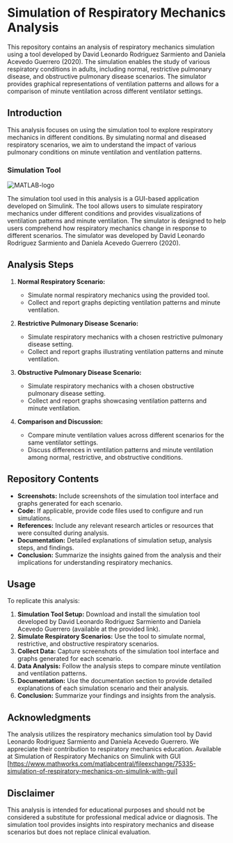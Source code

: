 # Simulation of Respiratory Mechanics Analysis

This repository contains an analysis of respiratory mechanics simulation using a tool developed by David Leonardo Rodriguez Sarmiento and Daniela Acevedo Guerrero (2020). The simulation enables the study of various respiratory conditions in adults, including normal, restrictive pulmonary disease, and obstructive pulmonary disease scenarios. The simulator provides graphical representations of ventilation patterns and allows for a comparison of minute ventilation across different ventilator settings.

## Introduction

This analysis focuses on using the simulation tool to explore respiratory mechanics in different conditions. By simulating normal and diseased respiratory scenarios, we aim to understand the impact of various pulmonary conditions on minute ventilation and ventilation patterns.

### Simulation Tool
![MATLAB-logo](https://github.com/RavinduMPK/Modelling-and-Analysis-of-Physiological-Systems/assets/68577937/a185d225-d145-4bdc-bfad-f7382b043fe6)


The simulation tool used in this analysis is a GUI-based application developed on Simulink. The tool allows users to simulate respiratory mechanics under different conditions and provides visualizations of ventilation patterns and minute ventilation. The simulator is designed to help users comprehend how respiratory mechanics change in response to different scenarios.
The simulator was developed by David Leonardo Rodriguez Sarmiento and Daniela Acevedo Guerrero (2020).

## Analysis Steps

1. **Normal Respiratory Scenario:**
   - Simulate normal respiratory mechanics using the provided tool.
   - Collect and report graphs depicting ventilation patterns and minute ventilation.

2. **Restrictive Pulmonary Disease Scenario:**
   - Simulate respiratory mechanics with a chosen restrictive pulmonary disease setting.
   - Collect and report graphs illustrating ventilation patterns and minute ventilation.

3. **Obstructive Pulmonary Disease Scenario:**
   - Simulate respiratory mechanics with a chosen obstructive pulmonary disease setting.
   - Collect and report graphs showcasing ventilation patterns and minute ventilation.

4. **Comparison and Discussion:**
   - Compare minute ventilation values across different scenarios for the same ventilator settings.
   - Discuss differences in ventilation patterns and minute ventilation among normal, restrictive, and obstructive conditions.

## Repository Contents

- **Screenshots:** Include screenshots of the simulation tool interface and graphs generated for each scenario.
- **Code:** If applicable, provide code files used to configure and run simulations.
- **References:** Include any relevant research articles or resources that were consulted during analysis.
- **Documentation:** Detailed explanations of simulation setup, analysis steps, and findings.
- **Conclusion:** Summarize the insights gained from the analysis and their implications for understanding respiratory mechanics.

## Usage

To replicate this analysis:

1. **Simulation Tool Setup:** Download and install the simulation tool developed by David Leonardo Rodriguez Sarmiento and Daniela Acevedo Guerrero (available at the provided link).
2. **Simulate Respiratory Scenarios:** Use the tool to simulate normal, restrictive, and obstructive respiratory scenarios.
3. **Collect Data:** Capture screenshots of the simulation tool interface and graphs generated for each scenario.
4. **Data Analysis:** Follow the analysis steps to compare minute ventilation and ventilation patterns.
5. **Documentation:** Use the documentation section to provide detailed explanations of each simulation scenario and their analysis.
6. **Conclusion:** Summarize your findings and insights from the analysis.

## Acknowledgments

The analysis utilizes the respiratory mechanics simulation tool by David Leonardo Rodriguez Sarmiento and Daniela Acevedo Guerrero. We appreciate their contribution to respiratory mechanics education.
Available at Simulation of Respiratory Mechanics on Simulink with GUI [https://www.mathworks.com/matlabcentral/fileexchange/75335-simulation-of-respiratory-mechanics-on-simulink-with-gui]

## Disclaimer

This analysis is intended for educational purposes and should not be considered a substitute for professional medical advice or diagnosis. The simulation tool provides insights into respiratory mechanics and disease scenarios but does not replace clinical evaluation.

